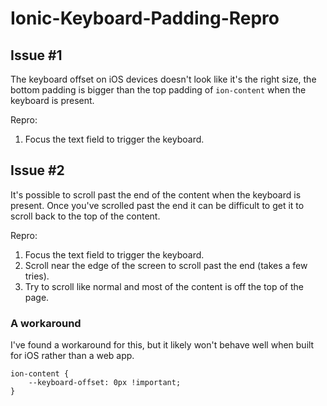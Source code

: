 # Ionic-Keyboard-Padding-Repro

## Issue #1

The keyboard offset on iOS devices doesn't look like it's the right size, the bottom padding is bigger than the top padding of `ion-content` when the keyboard is present.

Repro:

1. Focus the text field to trigger the keyboard.

## Issue #2

It's possible to scroll past the end of the content when the keyboard is present. Once you've scrolled past the end it can be difficult to get it to scroll back to the top of the content.

Repro:

1. Focus the text field to trigger the keyboard.
2. Scroll near the edge of the screen to scroll past the end (takes a few tries).
3. Try to scroll like normal and most of the content is off the top of the page.

### A workaround

I've found a workaround for this, but it likely won't behave well when built for iOS rather than a web app.

```
ion-content {
    --keyboard-offset: 0px !important;
}
```
